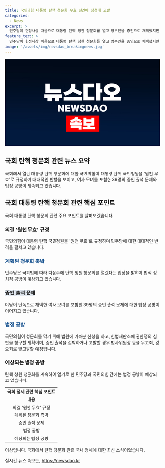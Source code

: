 ```yaml
---
title: 국민의힘 대통령 탄핵 청문회 무효 선언에 정청래 고발
categories:
  - News
excerpt: >
  민주당이 헌정사상 처음으로 대통령 탄핵 청원 청문회를 열고 영부인을 증인으로 채택했지만, 국민의힘이 대대적인 반격에 나서며 이를 반박했습니다. 국민의힘은 청문회를 원천 무효로 규정하고, 탄핵 청원의 총력전에 돌입했습니다. 이에 민주당과 국민의힘 간의 법적 정치적 공방이 예상됩니다.
feature_text: >
  민주당이 헌정사상 처음으로 대통령 탄핵 청원 청문회를 열고 영부인을 증인으로 채택했지만, 국민의힘이 대대적인 반격에 나서며 이를 반박했습니다. 국민의힘은 청문회를 원천 무효로 규정하고, 탄핵 청원의 총력전에 돌입했습니다. 이에 민주당과 국민의힘 간의 법적 정치적 공방이 예상됩니다.
image: '/assets/img/newsdao_breakingnews.jpg'
---
```


<p><img src="/assets/img/newsdao_breakingnews.jpg" alt="ranknews 속보" /></p>

<h2>국회 탄핵 청문회 관련 뉴스 요약</h2>

<p data-ke-size="size16">국회에서 열린 대통령 탄핵 청문회에 대한 국민의힘이 대통령 탄핵 국민청원을 '원천 무효'로 규정하며 대대적인 반발을 보이고, 여사 모녀를 포함한 39명의 증인 출석 문제와 법정 공방이 계속되고 있습니다.</p>

<h2 data-ke-size="size26">국회 대통령 탄핵 청문회 관련 핵심 포인트</h2>

<p data-ke-size="size16">국회 대통령 탄핵 청문회 관련 주요 포인트를 살펴보겠습니다.</p>

<h3>의결 '원천 무효' 규정</h3>

<p data-ke-size="size16">국민의힘이 대통령 탄핵 국민청원을 '원천 무효'로 규정하며 민주당에 대한 대대적인 반격을 펼치고 있습니다.</p>

<h3><b><span style="color: #1a5490;">계획된 청문회 촉박</span></b></h3>

<p data-ke-size="size16">민주당은 국회법에 따라 다음주에 탄핵 청원 청문회를 열겠다는 입장을 밝히며 법적 정치적 공방이 예상되고 있습니다.</p>

<h3><b><span style="background-color: #21538527;">증인 출석 문제</span></b></h3>

<p data-ke-size="size16">야당이 단독으로 채택한 여사 모녀를 포함한 39명의 증인 출석 문제에 대한 법정 공방이 이어지고 있습니다.</p>

<h3><b><span style="color: #1a5490;">법정 공방</span></b></h3>

<p data-ke-size="size16">국민의힘이 청문회를 막기 위해 법원에 가처분 신청을 하고, 헌법재판소에 권한쟁의 심판을 청구할 계획이며, 증인 출석을 겁박하거나 고발할 경우 법사위원장 등을 무고죄, 강요죄로 맞고발할 예정입니다.</p>

<h3>예상되는 법정 공방</h3>

<p data-ke-size="size16">탄핵 청원 청문회를 계속하여 열기로 한 민주당과 국민의힘 간에는 법정 공방이 예상되고 있습니다.</p>

<table>
  <tr>
    <td style="text-align: center; height: 17px;"><b>국회 정세 관련 핵심 포인트</b></td>
  </tr>
  <tr>
    <td style="text-align: center; height: 17px;"><b>내용</b></td>
  </tr>
  <tr>
    <td style="text-align: center; height: 17px;">의결 '원천 무효' 규정</td>
  </tr>
  <tr>
    <td style="text-align: center; height: 17px;">계획된 청문회 촉박</td>
  </tr>
  <tr>
    <td style="text-align: center; height: 17px;">증인 출석 문제</td>
  </tr>
  <tr>
    <td style="text-align: center; height: 17px;">법정 공방</td>
  </tr>
  <tr>
    <td style="text-align: center; height: 17px;">예상되는 법정 공방</td>
  </tr>
</table>

<p data-ke-size="size16">이상입니다. 국회에서 탄핵 청문회 관련 국내 정세에 대한 최신 소식이었습니다.</p>
실시간 뉴스 속보는, <a href="https://newsdao.kr" rel="dofollow">https://newsdao.kr</a>


